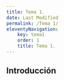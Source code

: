 ```yaml
---
title: Tema 1.
date: Last Modified
permalink: /Tema 1/
eleventyNavigation:
    key: tema1
    order: 1
    title: Tema 1.
---
```


<!-- @format -->

## **Introducción**


